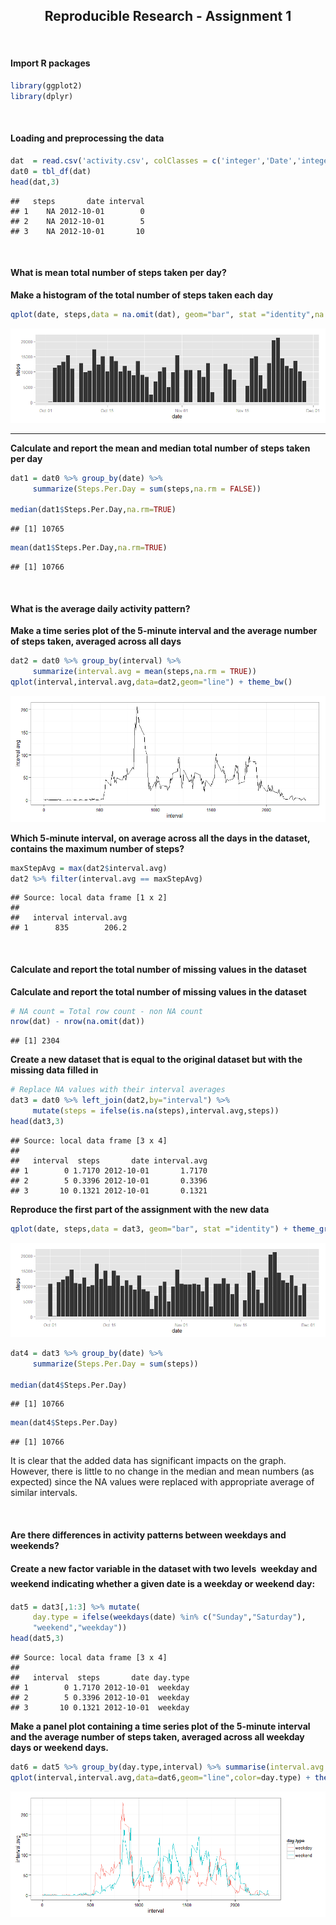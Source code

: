 <h2 style="text-align:center">Reproducible Research - Assignment 1</h2>

<br/><h4>Import R packages</h4>


```r
library(ggplot2)
library(dplyr)
```

<br/><h4>Loading and preprocessing the data</h4>


```r
dat  = read.csv('activity.csv', colClasses = c('integer','Date','integer'))
dat0 = tbl_df(dat)
head(dat,3)
```

```
##   steps       date interval
## 1    NA 2012-10-01        0
## 2    NA 2012-10-01        5
## 3    NA 2012-10-01       10
```

<br/><h4>What is mean total number of steps taken per day?</h4>

<b>Make a histogram of the total number of steps taken each day</b>

```r
qplot(date, steps,data = na.omit(dat), geom="bar", stat ="identity",na.rm=TRUE) + theme_gray()
```

![plot of chunk unnamed-chunk-3](./PA1_template_files/figure-html/unnamed-chunk-3.png) 

<hr/>

<b>Calculate and report the mean and median total number of steps taken per day</b>


```r
dat1 = dat0 %>% group_by(date) %>% 
     summarize(Steps.Per.Day = sum(steps,na.rm = FALSE))

median(dat1$Steps.Per.Day,na.rm=TRUE)
```

```
## [1] 10765
```

```r
mean(dat1$Steps.Per.Day,na.rm=TRUE)
```

```
## [1] 10766
```

<br/><h4>What is the average daily activity pattern?</h4></b>

<b>Make a time series plot of the 5-minute interval and the average number of steps taken, averaged across all days</b>

```r
dat2 = dat0 %>% group_by(interval) %>% 
     summarize(interval.avg = mean(steps,na.rm = TRUE))
qplot(interval,interval.avg,data=dat2,geom="line") + theme_bw()
```

![plot of chunk unnamed-chunk-5](./PA1_template_files/figure-html/unnamed-chunk-5.png) 

<b>Which 5-minute interval, on average across all the days in the dataset, contains the maximum number of steps?</b>


```r
maxStepAvg = max(dat2$interval.avg)
dat2 %>% filter(interval.avg == maxStepAvg)
```

```
## Source: local data frame [1 x 2]
## 
##   interval interval.avg
## 1      835        206.2
```

<br/><h4>Calculate and report the total number of missing values in the dataset</h4></b>
<b>Calculate and report the total number of missing values in the dataset</b>


```r
# NA count = Total row count - non NA count
nrow(dat) - nrow(na.omit(dat))
```

```
## [1] 2304
```

<b>Create a new dataset that is equal to the original dataset but with the missing data filled in</b>


```r
# Replace NA values with their interval averages
dat3 = dat0 %>% left_join(dat2,by="interval") %>%
     mutate(steps = ifelse(is.na(steps),interval.avg,steps))
head(dat3,3)
```

```
## Source: local data frame [3 x 4]
## 
##   interval  steps       date interval.avg
## 1        0 1.7170 2012-10-01       1.7170
## 2        5 0.3396 2012-10-01       0.3396
## 3       10 0.1321 2012-10-01       0.1321
```

<b>Reproduce the first part of the assignment with the new data</b>


```r
qplot(date, steps,data = dat3, geom="bar", stat ="identity") + theme_gray()
```

![plot of chunk unnamed-chunk-9](./PA1_template_files/figure-html/unnamed-chunk-9.png) 

```r
dat4 = dat3 %>% group_by(date) %>% 
     summarize(Steps.Per.Day = sum(steps))

median(dat4$Steps.Per.Day)
```

```
## [1] 10766
```

```r
mean(dat4$Steps.Per.Day)
```

```
## [1] 10766
```

It is clear that the added data has significant impacts on the graph. However, there is little to no change in the median and mean numbers (as expected) since the NA values were replaced with appropriate average of similar intervals.


<br/><h4>Are there differences in activity patterns between weekdays and weekends?</h4>
<b>Create a new factor variable in the dataset with two levels  weekday and weekend indicating whether a given date is a weekday or weekend day:</b>

```r
dat5 = dat3[,1:3] %>% mutate(
     day.type = ifelse(weekdays(date) %in% c("Sunday","Saturday"),
     "weekend","weekday"))
head(dat5,3)
```

```
## Source: local data frame [3 x 4]
## 
##   interval  steps       date day.type
## 1        0 1.7170 2012-10-01  weekday
## 2        5 0.3396 2012-10-01  weekday
## 3       10 0.1321 2012-10-01  weekday
```

<b>Make a panel plot containing a time series plot of the 5-minute interval and the average number of steps taken, averaged across all weekday days or weekend days.</b>


```r
dat6 = dat5 %>% group_by(day.type,interval) %>% summarise(interval.avg = mean(steps))
qplot(interval,interval.avg,data=dat6,geom="line",color=day.type) + theme_bw()
```

![plot of chunk unnamed-chunk-11](./PA1_template_files/figure-html/unnamed-chunk-11.png) 
